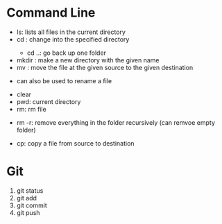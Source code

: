 # Command Line
- ls: lists all files in the current directory
- cd <path to directory>: change into the specified directory
  * cd ..: go back up one folder
- mkdir <directory name>: make a new directory with the given name
- mv <source path> <destination path>: move the file at the given source to the given destination
 * can also be used to rename a file
- clear
- pwd: current directory
- rm: rm file
 * rm -r: remove everything in the folder recursively (can remvoe empty folder)
- cp: copy a file from source to destination

# Git
1. git status
2. git add
3. git commit
4. git push
